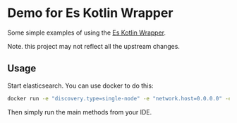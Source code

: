 # Demo for Es Kotlin Wrapper

Some simple examples of using the [Es Kotlin Wrapper](https://github.com/jillesvangurp/es-kotlin-wrapper-client).

Note. this project may not reflect all the upstream changes.

## Usage

Start elasticsearch. You can use docker to do this:

```bash
docker run -e "discovery.type=single-node" -e "network.host=0.0.0.0" -e "cluster.name=democluster" -p "9200:9200"  docker.elastic.co/elasticsearch/elasticsearch-oss:7.4.0
```

Then simply run the main methods from your IDE.